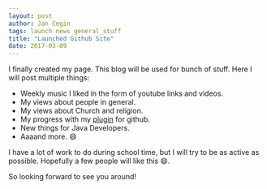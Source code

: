 ```yaml
---
layout: post
author: Jan Cegin
tags: launch news general_stuff
title: "Launched Github Site"
date: 2017-03-09
---
```


I finally created my page. This blog will be used for bunch of stuff. Here I will post multiple things: 
+ Weekly music I liked in the form of youtube links and videos.
+ My views about people in general.
+ My views about Church and religion.
+ My progress with my [plugin](https://github.com/xcegin/PUTVT) for github.
+ New things for Java Developers.
+ Aaaand more. :smile:

I have a lot of work to do during school time, but I will try to be as active as possible. Hopefully a few people will like this :smile:.

So looking forward to see you around!